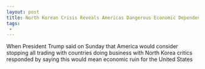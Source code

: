 ```yaml
---
layout: post
title: North Korean Crisis Reveals Americas Dangerous Economic Dependence on China
tags:
 -
---
```

When President Trump said on Sunday that America would consider stopping all trading with countries doing business with North Korea critics responded by saying this would mean economic ruin for the United States
